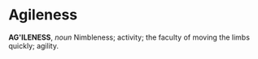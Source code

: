 # Agileness

**AG'ILENESS**, _noun_ Nimbleness; activity; the faculty of moving the limbs quickly; agility.